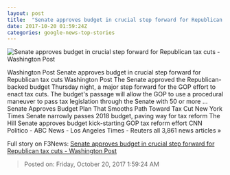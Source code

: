 ```yaml
---
layout: post
title:  "Senate approves budget in crucial step forward for Republican tax cuts - Washington Post"
date: 2017-10-20 01:59:24Z
categories: google-news-top-stories
---
```


![Senate approves budget in crucial step forward for Republican tax cuts - Washington Post](https://img.washingtonpost.com/rf/image_1484w/2010-2019/Wires/Images/2017-09-28/AP/Tax_Overhaul_30171-ed849.jpg?t=20170517)

Washington Post Senate approves budget in crucial step forward for Republican tax cuts Washington Post The Senate approved the Republican-backed budget Thursday night, a major step forward for the GOP effort to enact tax cuts. The budget's passage will allow the GOP to use a procedural maneuver to pass tax legislation through the Senate with 50 or more ... Senate Approves Budget Plan That Smooths Path Toward Tax Cut New York Times Senate narrowly passes 2018 budget, paving way for tax reform The Hill Senate approves budget kick-starting GOP tax reform effort CNN Politico - ABC News - Los Angeles Times - Reuters all 3,861 news articles »


Full story on F3News: [Senate approves budget in crucial step forward for Republican tax cuts - Washington Post](http://www.f3nws.com/n/RkN3XC)

> Posted on: Friday, October 20, 2017 1:59:24 AM
